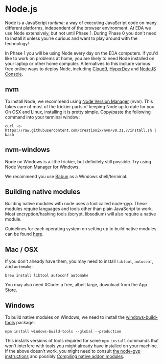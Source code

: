# Node.js

Node is a JavaScript _runtime_: a way of executing JavaScript code on many different platforms, independent of the browser environment. At EDA we use Node extensively, but not until Phase 1. During Phase 0 you don't need to install it unless you're curious and want to play around with the technology!

In Phase 1 you will be using Node every day on the EDA computers. If you'd like to work on problems at home, you are likely to need Node installed on your laptop or other home computer. Alternatives to this include various free online ways to deploy Node, including [Cloud9](https://c9.io), [HyperDev](https://hyperdev.com) and [NodeJS Console](http://www.node-console.com/service/node/help).


## nvm

To install Node, we recommend using [Node Version Manager](https://github.com/creationix/nvm) (nvm). This takes care of most of the trickier parts of keeping Node up to date for you. On OSX and Linux, installing it is pretty simple. Copy/paste the following command into your terminal window:

```
curl -o- https://raw.githubusercontent.com/creationix/nvm/v0.31.7/install.sh | bash
```


## nvm-windows

Node on Windows is a little trickier, but definitely still possible. Try using [Node Version Manager for Windows](https://github.com/coreybutler/nvm-windows/releases).

We recommend you use [Babun](https://babun.github.io) as a Windows shell/terminal.


## Building native modules

Building native modules with node uses a tool called node-gyp. These modules require languages and tools other than plain JavaScript to work. Most encryption/hashing tools (bcrypt, libsodium) will also require a native module.

Guidelines for each operating system on setting up to build native modules can be found [here](https://github.com/nodejs/node-gyp).


## Mac / OSX

If you don't already have them, you may need to install `libtool`, `autoconf`, and `automake`:

```shell
brew install libtool autoconf automake
```

You may also need XCode: a free, albeit large, download from the App Store.


## Windows

To build native modules on Windows, we need to install the [windows-build-tools]() package:

```shell
npm install windows-build-tools --global --production
```

This installs versions of tools required for some `npm install` commands that won't interfere with tools you might already have installed on your machine. If the above doesn't work, you might need to consult [the node-gyp instructions](https://github.com/nodejs/node-gyp) and possibly [Compiling native addon modules](https://github.com/Microsoft/nodejs-guidelines/blob/master/windows-environment.md#compiling-native-addon-modules).

